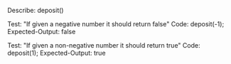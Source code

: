 Describe: deposit()

Test: "If given a negative number it should return false"
Code: deposit(-1);
Expected-Output: false

Test: "If given a non-negative number it should return true"
Code: deposit(1);
Expected-Output: true